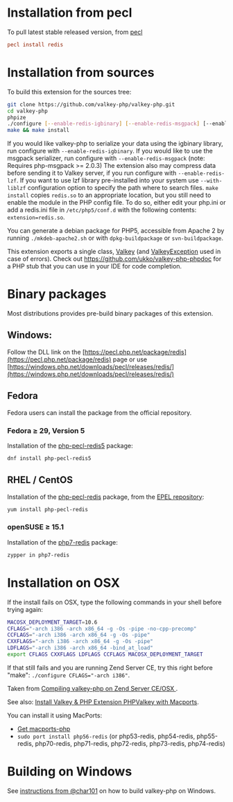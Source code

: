 # Installation from pecl

To pull latest stable released version, from [pecl](https://pecl.php.net/package/redis)

```ini
pecl install redis
```

# Installation from sources

To build this extension for the sources tree:

```bash
git clone https://github.com/valkey-php/valkey-php.git
cd valkey-php
phpize
./configure [--enable-redis-igbinary] [--enable-redis-msgpack] [--enable-redis-lzf [--with-liblzf[=DIR]]] [--enable-redis-zstd] [--enable-redis-lz4]
make && make install
```

If you would like valkey-php to serialize your data using the igbinary library, run configure with `--enable-redis-igbinary`.
If you would like to use the msgpack serializer, run configure with `--enable-redis-msgpack` (note:  Requires php-msgpack >= 2.0.3)
The extension also may compress data before sending it to Valkey server, if you run configure with `--enable-redis-lzf`. If you want to use lzf library pre-installed into your system use `--with-liblzf` configuration option to specify the path where to search files.
`make install` copies `redis.so` to an appropriate location, but you still need to enable the module in the PHP config file. To do so, either edit your php.ini or add a redis.ini file in `/etc/php5/conf.d` with the following contents: `extension=redis.so`.

You can generate a debian package for PHP5, accessible from Apache 2 by running `./mkdeb-apache2.sh` or with `dpkg-buildpackage` or `svn-buildpackage`.

This extension exports a single class, [Valkey](./README.md#class-redis) (and [ValkeyException](./README.md#class-redisexception) used in case of errors). Check out https://github.com/ukko/valkey-php-phpdoc for a PHP stub that you can use in your IDE for code completion.

# Binary packages

Most distributions provides pre-build binary packages of this extension.

## Windows:

Follow the DLL link on the [https://pecl.php.net/package/redis](https://pecl.php.net/package/redis) page or use [https://windows.php.net/downloads/pecl/releases/redis/](https://windows.php.net/downloads/pecl/releases/redis/)

## Fedora

Fedora users can install the package from the official repository.

### Fedora ≥ 29, Version 5

Installation of the [php-pecl-redis5](https://packages.fedoraproject.org/pkgs/php-pecl-redis5/php-pecl-redis5/) package:

```bash
dnf install php-pecl-redis5
```

## RHEL / CentOS

Installation of the [php-pecl-redis](https://apps.fedoraproject.org/packages/php-pecl-redis) package, from the [EPEL repository](https://fedoraproject.org/wiki/EPEL):

```bash
yum install php-pecl-redis
```

### openSUSE ≥ 15.1

Installation of the [php7-redis](https://software.opensuse.org/package/php7-redis?search_term=php7-redis) package:

```bash
zypper in php7-redis
```

# Installation on OSX

If the install fails on OSX, type the following commands in your shell before trying again:

```bash
MACOSX_DEPLOYMENT_TARGET=10.6
CFLAGS="-arch i386 -arch x86_64 -g -Os -pipe -no-cpp-precomp"
CCFLAGS="-arch i386 -arch x86_64 -g -Os -pipe"
CXXFLAGS="-arch i386 -arch x86_64 -g -Os -pipe"
LDFLAGS="-arch i386 -arch x86_64 -bind_at_load"
export CFLAGS CXXFLAGS LDFLAGS CCFLAGS MACOSX_DEPLOYMENT_TARGET
```

If that still fails and you are running Zend Server CE, try this right before "make": `./configure CFLAGS="-arch i386"`.

Taken from [Compiling valkey-php on Zend Server CE/OSX ](http://www.tumblr.com/tagged/valkey-php).

See also: [Install Valkey & PHP Extension PHPValkey with Macports](http://www.lecloud.net/post/3378834922/install-redis-php-extension-valkey-php-with-macports).

You can install it using MacPorts:

- [Get macports-php](https://www.macports.org/)
- `sudo port install php56-redis` (or php53-redis, php54-redis, php55-redis, php70-redis, php71-redis, php72-redis, php73-redis, php74-redis)

# Building on Windows

See [instructions from @char101](https://github.com/valkey-php/valkey-php/issues/213#issuecomment-11361242) on how to build valkey-php on Windows.

